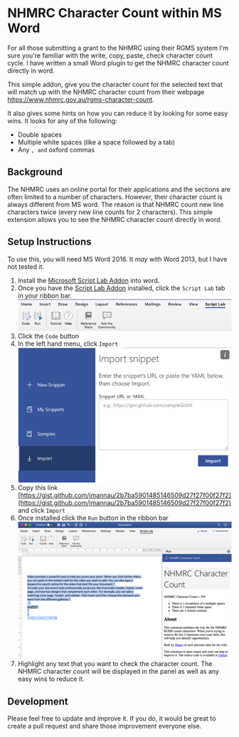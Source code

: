 # NHMRC Character Count within MS Word

For all those submitting a grant to the NHMRC using their RGMS system I'm sure you're familiar with the write, copy, paste, check character count cycle. I have written a small Word plugin to get the NHMRC character count directly in word.

This simple addon, give you the character count for the selected text that will match up with the NHMRC character count from their webpage https://www.nhmrc.gov.au/rgms-character-count.

It also gives some hints on how you can reduce it by looking for some easy wins. It looks for any of the following:

- Double spaces
- Multiple white spaces (like a space followed by a tab)
- Any `, and` oxford commas

## Background

The NHMRC uses an online portal for their applications and the sections are often limited to a number of characters. However, their character count is always different from MS word. The reason is that NHMRC count new line characters twice (every new line counts for 2 characters). This simple extension allows you to see the NHMRC character count directly in word.

## Setup Instructions

To use this, you will need MS Word 2016. It _may_ with Word 2013, but I have not tested it.

1. Install the [Microsoft Script Lab Addon](https://store.office.com/app.aspx?assetid=WA104380862) into word.
1. Once you have the [Script Lab Addon](https://store.office.com/app.aspx?assetid=WA104380862) installed, click the `Script Lab` tab in your ribbon bar.
   ![MS Word ScriptLab Ribbon Bar](assets/word-ribbon-bar.png)
1. Click the `Code` button
1. In the left hand menu, click `Import`
   ![Import Script](assets/script-import.png)
1. Copy this link [https://gist.github.com/jmannau/2b7ba5901485146509d27f27f00f27f2](https://gist.github.com/jmannau/2b7ba5901485146509d27f27f00f27f2) and click `Import`
1. Once installed click the `Run` button in the ribbon bar
   ![Extension Preview](assets/preview.png)
1. Highlight any text that you want to check the character count. The NHMRC character count will be displayed in the panel as well as any easy wins to reduce it.

## Development

Please feel free to update and improve it. If you do, it would be great to create a pull request and share those improvement everyone else.
